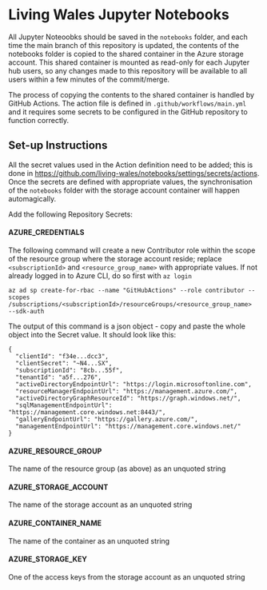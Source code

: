 # Living Wales Jupyter Notebooks

All Jupyter Noteoobks should be saved in the `notebooks` folder, and each time the main branch of this repository is updated, the 
contents of the notebooks folder is copied to the shared container in the Azure storage account. This shared container is mounted 
as read-only for each Jupyter hub users, so any changes made to this repository will be available to all users within a few 
minutes of the commit/merge.

The process of copying the contents to the shared container is handled by GitHub Actions. The action file is defined in 
`.github/workflows/main.yml` and it requires some secrets to be configured in the GitHub repository to function correctly. 

## Set-up Instructions

All the secret values used in the Action definition need to be added; this is done in 
https://github.com/living-wales/notebooks/settings/secrets/actions. Once the secrets are defined with appropriate values, the 
synchronisation of the `notebooks` folder with the storage account container will happen automagically. 

Add the following Repository Secrets:
#### AZURE_CREDENTIALS  
The following command will create a new Contributor role within the scope of the resource group where the storage account reside; replace `<subscriptionId>` and `<resource_group_name>` with appropriate values. If not already logged in to Azure CLI, do so first with `az login`
```
az ad sp create-for-rbac --name "GitHubActions" --role contributor --scopes /subscriptions/<subscriptionId>/resourceGroups/<resource_group_name>  --sdk-auth
```
The output of this command is a json object - copy and paste the whole object into the Secret value. It should look like this:
```
{
  "clientId": "f34e...dcc3",
  "clientSecret": "~N4...SX",
  "subscriptionId": "8cb...55f",
  "tenantId": "a5f...276",
  "activeDirectoryEndpointUrl": "https://login.microsoftonline.com",
  "resourceManagerEndpointUrl": "https://management.azure.com/",
  "activeDirectoryGraphResourceId": "https://graph.windows.net/",
  "sqlManagementEndpointUrl": "https://management.core.windows.net:8443/",
  "galleryEndpointUrl": "https://gallery.azure.com/",
  "managementEndpointUrl": "https://management.core.windows.net/"
}
```

#### AZURE_RESOURCE_GROUP
The name of the resource group (as above) as an unquoted string

#### AZURE_STORAGE_ACCOUNT
The name of the storage account as an unquoted string

#### AZURE_CONTAINER_NAME
The name of the container as an unquoted string

#### AZURE_STORAGE_KEY
One of the access keys from the storage account as an unquoted string



